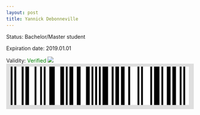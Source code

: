 ```yaml
---
layout: post
title: Yannick Debonneville
---
```


Status: Bachelor/Master student

Expiration date: 2019.01.01

Validity: <font color="green"> Verified</font> 
![](/members/img/Yannick_Debonneville.png)
![](/members/img/bar.png)
